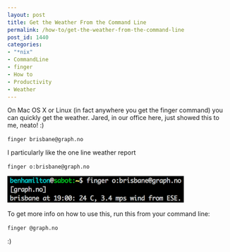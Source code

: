 ```yaml
---
layout: post
title: Get the Weather From the Command Line
permalink: /how-to/get-the-weather-from-the-command-line
post_id: 1440
categories:
- "*nix"
- CommandLine
- finger
- How to
- Productivity
- Weather
---
```


On Mac OS X or Linux (in fact anywhere you get the finger command) you can quickly get the weather. Jared, in our office here, just showed this to me, neato! :)

`finger brisbane@graph.no`

I particularly like the one line weather report

`finger o:brisbane@graph.no`

![graph.no](/images/graph.no_.png)

To get more info on how to use this, run this from your command line:

`finger @graph.no`

:)
